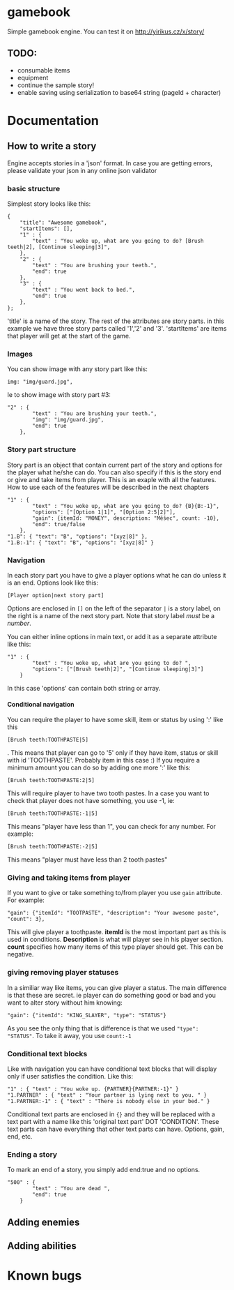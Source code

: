 # gamebook
Simple gamebook engine.
You can test it on http://yirikus.cz/x/story/

## TODO:
* consumable items
* equipment
* continue the sample story!
* enable saving using serialization to base64 string (pageId + character)

# Documentation

## How to write a story
Engine accepts stories in a 'json' format. 
In case you are getting errors, please validate your json in any online json validator

### basic structure
Simplest story looks like this:
```
{
    "title": "Awesome gamebook",
    "startItems": [], 
    "1" : {
        "text" : "You woke up, what are you going to do? [Brush teeth|2], [Continue sleeping|3]",
    },
    "2" : {
        "text" : "You are brushing your teeth.",
        "end": true
    },
    "3" : {
        "text" : "You went back to bed.",
        "end": true
    },
};
```
'title' is a name of the story.
The rest of the attributes are story parts. in this example we have three story parts called '1','2' and '3'. 
'startItems' are items that player will get at the start of the game.

### Images
You can show image with any story part like this:
```
img: "img/guard.jpg",
```
Ie to show image with story part #3:
```
"2" : {
        "text" : "You are brushing your teeth.",
        "img": "img/guard.jpg",
        "end": true
    },
```

### Story part structure
Story part is an object that contain current part of the story and options for the player what he/she can do. 
You can also specify if this is the story end or give and take items from player.
This is an exaple with all the features. How to use each of the features will be described in the next chapters
```
"1" : {
        "text" : "You woke up, what are you going to do? {B}{B:-1}",
        "options": ["[Option 1|1]", "[Option 2:5|2]"],
        "gain": {itemId: "MONEY", description: "Měšec", count: -10},
        "end": true/false
    },
"1.B": { "text": "B", "options": "[xyz|8]" },
"1.B:-1": { "text": "B", "options": "[xyz|8]" }
```

### Navigation
In each story part you have to give a player options what he can do unless it is an end. Options look like this: 
```
[Player option|next story part]
```
Options are enclosed in `[]` on the left of the separator `|` is a story label, on the right is a name of the
 next story part. Note that story label *must* be a *number*. 

You can either inline options in main text, or add it as a separate attribute like this:
```
"1" : {
        "text" : "You woke up, what are you going to do? ",
        "options": ["[Brush teeth|2]", "[Continue sleeping|3]"]
    }
```
In this case 'options' can contain both string or array.

#### Conditional navigation
You can require the player to have some skill, item or status by using ':' like this 
```
[Brush teeth:TOOTHPASTE|5]
```
. This means that player can go to '5' only if they have item, status or skill with id 'TOOTHPASTE'. Probably item in this case :)
If you require a minimum amount you can do so by adding one more ':' like this:
```
[Brush teeth:TOOTHPASTE:2|5]
```
This will require player to have two tooth pastes. 
In a case you want to check that player does not have something, you use -1, ie:
```
[Brush teeth:TOOTHPASTE:-1|5]
```
This means "player have less than 1", you can check for any number. For example:
```
[Brush teeth:TOOTHPASTE:-2|5]
```
This means "player must have less than 2 tooth pastes"

### Giving and taking items from player
If you want to give or take something to/from player you use `gain` attribute. For example:
```
"gain": {"itemId": "TOOTPASTE", "description": "Your awesome paste", "count": 3},
```
This will give player a toothpaste. **itemId** is the most important part as this is used in conditions. **Description** is what will player see in his player section. **count** specifies how many items of this type player should get. This can be negative.

### giving removing player statuses
In a similiar way like items, you can give player a status. The main difference is that these are secret. ie player can do something good or bad and you want to alter story without him knowing:
```
"gain": {"itemId": "KING_SLAYER", "type": "STATUS"}
```
As you see the only thing that is difference is that we used `"type": "STATUS"`.
To take it away, you use `count:-1`

### Conditional text blocks
Like with navigation you can have conditional text blocks that will display only if user satisfies the condition. Like this:
```
"1" : { "text" : "You woke up. {PARTNER}{PARTNER:-1}" }
"1.PARTNER" : { "text" : "Your partner is lying next to you. " }
"1.PARTNER:-1" : { "text" : "There is nobody else in your bed." }
```
Conditional text parts are enclosed in `{}` and they will be replaced with a text part with a name like this 'original text part' DOT 'CONDITION'. These text parts can have everything that other text parts can have. Options, gain, end, etc.

### Ending a story
To mark an end of a story, you simply add end:true and no options.
```
"500" : {
        "text" : "You are dead ",
        "end": true
    }
```

## Adding enemies
## Adding abilities

# Known bugs

